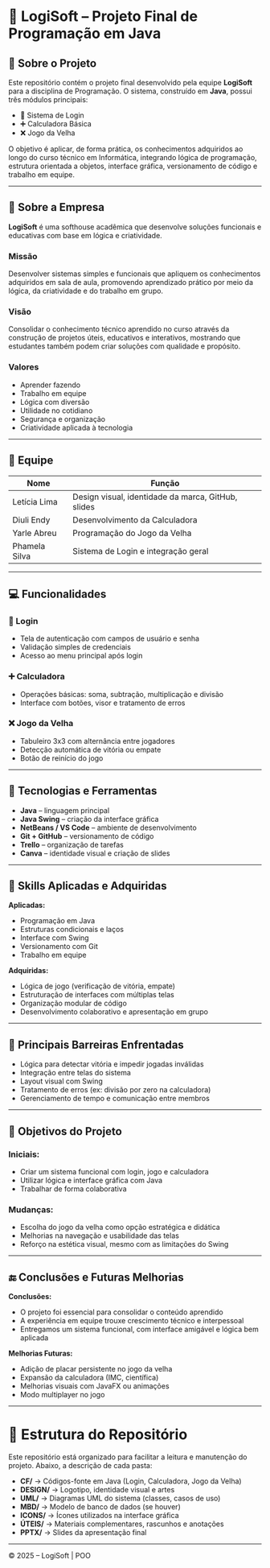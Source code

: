 # 💼 LogiSoft – Projeto Final de Programação em Java

## 🧠 Sobre o Projeto

Este repositório contém o projeto final desenvolvido pela equipe **LogiSoft** para a disciplina de Programação. O sistema, construído em **Java**, possui três módulos principais:

- 🔐 Sistema de Login  
- ➕ Calculadora Básica  
- ❌ Jogo da Velha  

O objetivo é aplicar, de forma prática, os conhecimentos adquiridos ao longo do curso técnico em Informática, integrando lógica de programação, estrutura orientada a objetos, interface gráfica, versionamento de código e trabalho em equipe.

---

## 🏢 Sobre a Empresa

**LogiSoft** é uma softhouse acadêmica que desenvolve soluções funcionais e educativas com base em lógica e criatividade.

### Missão  
Desenvolver sistemas simples e funcionais que apliquem os conhecimentos adquiridos em sala de aula, promovendo aprendizado prático por meio da lógica, da criatividade e do trabalho em grupo.

### Visão  
Consolidar o conhecimento técnico aprendido no curso através da construção de projetos úteis, educativos e interativos, mostrando que estudantes também podem criar soluções com qualidade e propósito.

### Valores
- Aprender fazendo  
- Trabalho em equipe  
- Lógica com diversão  
- Utilidade no cotidiano  
- Segurança e organização  
- Criatividade aplicada à tecnologia

---

## 👥 Equipe

| Nome             | Função                                        |
|------------------|-----------------------------------------------|
| Letícia Lima     | Design visual, identidade da marca, GitHub, slides |
| Diuli Endy    | Desenvolvimento da Calculadora                |
| Yarle Abreu   | Programação do Jogo da Velha                  |
| Phamela Silva     | Sistema de Login e integração geral           |

---

## 💻 Funcionalidades

### 🔐 Login
- Tela de autenticação com campos de usuário e senha  
- Validação simples de credenciais  
- Acesso ao menu principal após login  

### ➕ Calculadora
- Operações básicas: soma, subtração, multiplicação e divisão  
- Interface com botões, visor e tratamento de erros  

### ❌ Jogo da Velha
- Tabuleiro 3x3 com alternância entre jogadores  
- Detecção automática de vitória ou empate  
- Botão de reinício do jogo  

---

## 🧰 Tecnologias e Ferramentas

- **Java** – linguagem principal  
- **Java Swing** – criação da interface gráfica  
- **NetBeans / VS Code** – ambiente de desenvolvimento  
- **Git + GitHub** – versionamento de código  
- **Trello** – organização de tarefas  
- **Canva** – identidade visual e criação de slides  

---

## 🚀 Skills Aplicadas e Adquiridas

**Aplicadas:**
- Programação em Java  
- Estruturas condicionais e laços  
- Interface com Swing  
- Versionamento com Git  
- Trabalho em equipe  

**Adquiridas:**
- Lógica de jogo (verificação de vitória, empate)  
- Estruturação de interfaces com múltiplas telas  
- Organização modular de código  
- Desenvolvimento colaborativo e apresentação em grupo  

---

## 🧱 Principais Barreiras Enfrentadas

- Lógica para detectar vitória e impedir jogadas inválidas  
- Integração entre telas do sistema  
- Layout visual com Swing  
- Tratamento de erros (ex: divisão por zero na calculadora)  
- Gerenciamento de tempo e comunicação entre membros  

---

## 🎯 Objetivos do Projeto

### Iniciais:
- Criar um sistema funcional com login, jogo e calculadora  
- Utilizar lógica e interface gráfica com Java  
- Trabalhar de forma colaborativa

### Mudanças:
- Escolha do jogo da velha como opção estratégica e didática  
- Melhorias na navegação e usabilidade das telas  
- Reforço na estética visual, mesmo com as limitações do Swing  

---

## 🔚 Conclusões e Futuras Melhorias

**Conclusões:**
- O projeto foi essencial para consolidar o conteúdo aprendido  
- A experiência em equipe trouxe crescimento técnico e interpessoal  
- Entregamos um sistema funcional, com interface amigável e lógica bem aplicada

**Melhorias Futuras:**
- Adição de placar persistente no jogo da velha  
- Expansão da calculadora (IMC, científica)  
- Melhorias visuais com JavaFX ou animações  
- Modo multiplayer no jogo  

---

# 📁 Estrutura do Repositório

Este repositório está organizado para facilitar a leitura e manutenção do projeto. Abaixo, a descrição de cada pasta:

- **CF/** → Códigos-fonte em Java (Login, Calculadora, Jogo da Velha)
- **DESIGN/** → Logotipo, identidade visual e artes
- **UML/** → Diagramas UML do sistema (classes, casos de uso)
- **MBD/** → Modelo de banco de dados (se houver)
- **ICONS/** → Ícones utilizados na interface gráfica
- **ÚTEIS/** → Materiais complementares, rascunhos e anotações
- **PPTX/** → Slides da apresentação final

---

© 2025 – LogiSoft | POO

